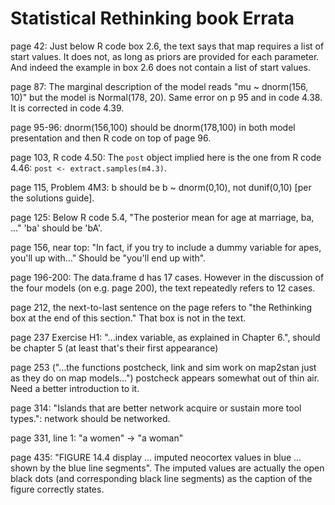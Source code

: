 Statistical Rethinking book Errata
==========

page 42: Just below R code box 2.6, the text says that map requires a list of start values. It does not, as long as priors are provided for each parameter. And indeed the example in box 2.6 does not contain a list of start values.

page 87: The marginal description of the model reads "mu ~ dnorm(156, 10)" but the model is Normal(178, 20). Same error on p 95 and in code 4.38. It is corrected in code 4.39.

page 95-96: dnorm(156,100) should be dnorm(178,100) in both model presentation and then R code on top of page 96.

page 103, R code 4.50: The ``post`` object implied here is the one from R code 4.46: ``post <- extract.samples(m4.3)``.

page 115, Problem 4M3:  b should be b ~ dnorm(0,10), not dunif(0,10) [per the solutions guide].

page 125: Below R code 5.4, "The posterior mean for age at marriage, ba, ..." 'ba' should be 'bA'.

page 156, near top: "In fact, if you try to include a dummy variable for apes, you'll up with..." Should be "you'll end up with".

page 196-200: The data.frame d has 17 cases. However in the discussion of the four models (on e.g. page 200), the text repeatedly refers to 12 cases.

page 212, the next-to-last sentence on the page refers to "the Rethinking box at the end of this section." That box is not in the text.

page 237 Exercise H1: "...index variable, as explained in Chapter 6.",
should be chapter 5 (at least that's their first appearance)

page 253 ("...the functions postcheck, link and sim work on map2stan
just as they do on map models...") postcheck appears somewhat out of thin air. Need a better introduction to it.

page 314: "Islands that are better network acquire or sustain more tool types.": network should be networked.

page 331, line 1: "a women" -> "a woman"

page 435: "FIGURE 14.4 display ... imputed neocortex values in blue ...
shown by the blue line segments". The imputed values are actually the
open black dots (and corresponding black line segments) as the caption
of the figure correctly states.

